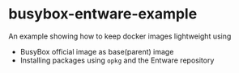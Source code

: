 # busybox-entware-example

An example showing how to keep docker images lightweight using 

- BusyBox official image as base(parent) image
- Installing packages using `opkg` and the Entware repository